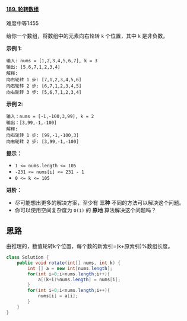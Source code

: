 #### [189. 轮转数组](https://leetcode-cn.com/problems/rotate-array/)

难度中等1455

给你一个数组，将数组中的元素向右轮转 `k` 个位置，其中 `k` 是非负数。

 

**示例 1:**

```
输入: nums = [1,2,3,4,5,6,7], k = 3
输出: [5,6,7,1,2,3,4]
解释:
向右轮转 1 步: [7,1,2,3,4,5,6]
向右轮转 2 步: [6,7,1,2,3,4,5]
向右轮转 3 步: [5,6,7,1,2,3,4]
```

**示例 2:**

```
输入：nums = [-1,-100,3,99], k = 2
输出：[3,99,-1,-100]
解释: 
向右轮转 1 步: [99,-1,-100,3]
向右轮转 2 步: [3,99,-1,-100]
```

 

**提示：**

- `1 <= nums.length <= 105`
- `-231 <= nums[i] <= 231 - 1`
- `0 <= k <= 105`

 

**进阶：**

- 尽可能想出更多的解决方案，至少有 **三种** 不同的方法可以解决这个问题。
- 你可以使用空间复杂度为 `O(1)` 的 **原地** 算法解决这个问题吗？

## 思路

由推理的，数值轮转k个位置，每个数的新索引=(k+原索引)%数组长度。

```java
class Solution {
    public void rotate(int[] nums, int k) {
        int [] a = new int[nums.length];
        for(int i=0;i<nums.length;i++){
            a[(k+i)%nums.length] = nums[i];
        }
        for(int i=0;i<nums.length;i++){
            nums[i] = a[i];
        }
    }
}
```